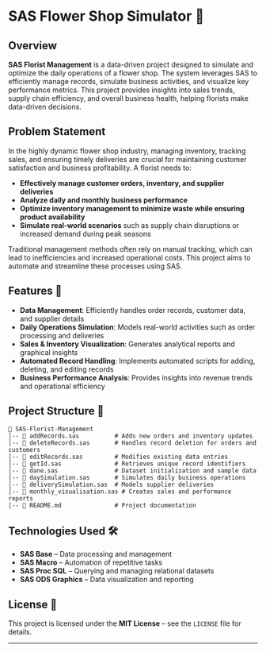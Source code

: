 # SAS Flower Shop Simulator 🌸

## Overview
**SAS Florist Management** is a data-driven project designed to simulate and optimize the daily operations of a flower shop. The system leverages SAS to efficiently manage records, simulate business activities, and visualize key performance metrics. This project provides insights into sales trends, supply chain efficiency, and overall business health, helping florists make data-driven decisions.

## Problem Statement
In the highly dynamic flower shop industry, managing inventory, tracking sales, and ensuring timely deliveries are crucial for maintaining customer satisfaction and business profitability. A florist needs to:
- **Effectively manage customer orders, inventory, and supplier deliveries**
- **Analyze daily and monthly business performance**
- **Optimize inventory management to minimize waste while ensuring product availability**
- **Simulate real-world scenarios** such as supply chain disruptions or increased demand during peak seasons

Traditional management methods often rely on manual tracking, which can lead to inefficiencies and increased operational costs. This project aims to automate and streamline these processes using SAS.

## Features 🚀
- **Data Management**: Efficiently handles order records, customer data, and supplier details
- **Daily Operations Simulation**: Models real-world activities such as order processing and deliveries
- **Sales & Inventory Visualization**: Generates analytical reports and graphical insights
- **Automated Record Handling**: Implements automated scripts for adding, deleting, and editing records
- **Business Performance Analysis**: Provides insights into revenue trends and operational efficiency

## Project Structure 📂
```plaintext
📁 SAS-Florist-Management
│-- 📜 addRecords.sas          # Adds new orders and inventory updates
│-- 📜 deleteRecords.sas       # Handles record deletion for orders and customers
│-- 📜 editRecords.sas         # Modifies existing data entries
│-- 📜 getId.sas               # Retrieves unique record identifiers
│-- 📜 dane.sas                # Dataset initialization and sample data
│-- 📜 daySimulation.sas       # Simulates daily business operations
│-- 📜 deliverySimulation.sas  # Models supplier deliveries
│-- 📜 monthly_visualisation.sas # Creates sales and performance reports
│-- 📜 README.md               # Project documentation
```

## Technologies Used 🛠️
- **SAS Base** – Data processing and management
- **SAS Macro** – Automation of repetitive tasks
- **SAS Proc SQL** – Querying and managing relational datasets
- **SAS ODS Graphics** – Data visualization and reporting

## License 📄
This project is licensed under the **MIT License** – see the `LICENSE` file for details.

---

